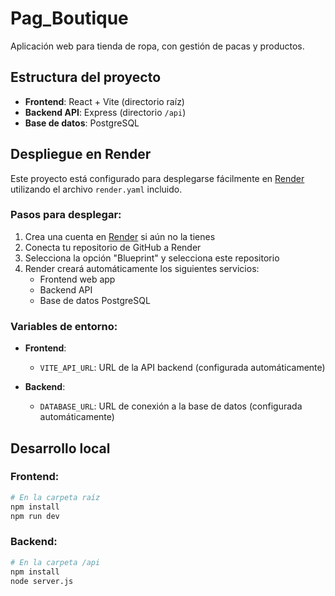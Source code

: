 # Pag_Boutique

Aplicación web para tienda de ropa, con gestión de pacas y productos.

## Estructura del proyecto

- **Frontend**: React + Vite (directorio raíz)
- **Backend API**: Express (directorio `/api`)
- **Base de datos**: PostgreSQL

## Despliegue en Render

Este proyecto está configurado para desplegarse fácilmente en [Render](https://render.com) utilizando el archivo `render.yaml` incluido.

### Pasos para desplegar:

1. Crea una cuenta en [Render](https://render.com) si aún no la tienes
2. Conecta tu repositorio de GitHub a Render
3. Selecciona la opción "Blueprint" y selecciona este repositorio
4. Render creará automáticamente los siguientes servicios:
   - Frontend web app
   - Backend API
   - Base de datos PostgreSQL

### Variables de entorno:

- **Frontend**: 
  - `VITE_API_URL`: URL de la API backend (configurada automáticamente)
  
- **Backend**:
  - `DATABASE_URL`: URL de conexión a la base de datos (configurada automáticamente)

## Desarrollo local

### Frontend:
```bash
# En la carpeta raíz
npm install
npm run dev
```

### Backend:
```bash
# En la carpeta /api
npm install
node server.js
```
